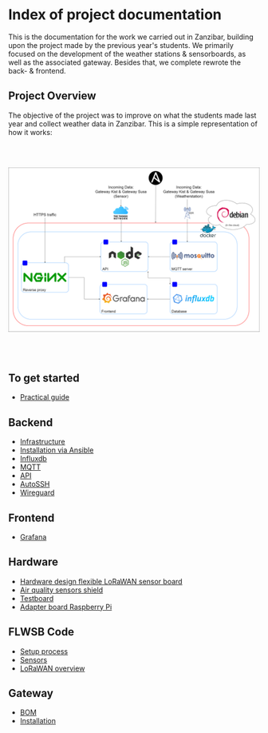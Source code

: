 # Index of project documentation

This is the documentation for the work we carried out in Zanzibar, building upon the project made by the previous year's students. We primarily focused on the development of the weather stations & sensorboards, as well as the associated gateway. Besides that, we complete rewrote the back- & frontend.

## Project Overview

The objective of the project was to improve on what the students made last year and collect weather data in Zanzibar. This is a simple representation of how it works:

<br></br>

![system_overview.png](https://github.com/Jappie3/zanzi-doc/blob/master/system_overview.png)

<br></br>

## To get started

- [Practical guide](./practical-guide/README.md)

## Backend

- [Infrastructure](./backend/infrastructure.md)
- [Installation via Ansible](./backend/ansible.md)
- [Influxdb](./backend/influxdb.md)
- [MQTT](./backend/mqtt.md)
- [API](./backend/api.md)
- [AutoSSH](./backend/autossh.md)
- [Wireguard](./backend/wireguard.md)

## Frontend

- [Grafana](./frontend/grafana.md)

## Hardware

- [Hardware design flexible LoRaWAN sensor board](./flwsb-main/README.md)
- [Air quality sensors shield](./flwsb-aqs-shield-main/README.md)
- [Testboard](./flwsb-testboard-main/README.md)
- [Adapter board Raspberry Pi](./ic880a-adapter-raspberry-master-main/README.md)

## FLWSB Code

- [Setup process](./flwsb-code/programming-setup.md)
- [Sensors](./flwsb-code/sensors.md)
- [LoRaWAN overview](./LoRaWAN/README.md)

## Gateway

- [BOM](./gateway/BOM.md)
- [Installation](./gateway/Installation.md)
